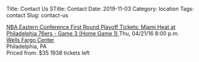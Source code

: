 Title: Contact Us
STitle: Contact
Date: 2019-11-03
Category: location
Tags: contact
Slug: contact-us

<div itemscope itemtype="http://schema.org/Event">
  <a itemprop="url" href="nba-miami-philidelphia-game3.html">
  NBA Eastern Conference First Round Playoff Tickets:
  <span itemprop="name"> Miami Heat at Philadelphia 76ers - Game 3 (Home Game 1) </span>
  </a>
  <meta itemprop="startDate" content="2016-04-21T20:00">
    Thu, 04/21/16
    8:00 p.m.
  <div itemprop="location" itemscope itemtype="http://schema.org/Place">
    <a itemprop="url" href="wells-fargo-center.html">
    Wells Fargo Center
    </a>
    <div itemprop="address" itemscope itemtype="http://schema.org/PostalAddress">
      <span itemprop="addressLocality">Philadelphia</span>,
      <span itemprop="addressRegion">PA</span>
    </div>
  </div>
  <div itemprop="offers" itemscope itemtype="http://schema.org/AggregateOffer">
    Priced from: <span itemprop="lowPrice">$35</span>
    <span itemprop="offerCount">1938</span> tickets left
  </div>
</div>
